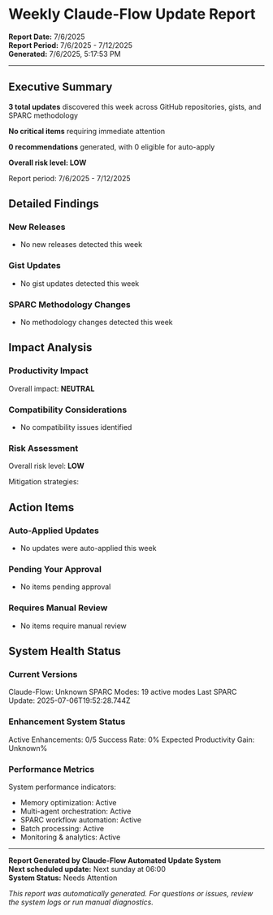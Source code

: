 # Weekly Claude-Flow Update Report

**Report Date:** 7/6/2025  
**Report Period:** 7/6/2025 - 7/12/2025  
**Generated:** 7/6/2025, 5:17:53 PM

---

## Executive Summary

**3 total updates** discovered this week across GitHub repositories, gists, and SPARC methodology

**No critical items** requiring immediate attention

**0 recommendations** generated, with 0 eligible for auto-apply

**Overall risk level: LOW**

Report period: 7/6/2025 - 7/12/2025

## Detailed Findings

### New Releases

- No new releases detected this week

### Gist Updates

- No gist updates detected this week

### SPARC Methodology Changes

- No methodology changes detected this week

## Impact Analysis

### Productivity Impact

Overall impact: **NEUTRAL**

### Compatibility Considerations

- No compatibility issues identified

### Risk Assessment

Overall risk level: **LOW**

Mitigation strategies:

## Action Items

### Auto-Applied Updates

- No updates were auto-applied this week

### Pending Your Approval

- No items pending approval

### Requires Manual Review

- No items require manual review

## System Health Status

### Current Versions

Claude-Flow: Unknown
SPARC Modes: 19 active modes
Last SPARC Update: 2025-07-06T19:52:28.744Z

### Enhancement System Status

Active Enhancements: 0/5
Success Rate: 0%
Expected Productivity Gain: Unknown%

### Performance Metrics

System performance indicators:
- Memory optimization: Active
- Multi-agent orchestration: Active
- SPARC workflow automation: Active
- Batch processing: Active
- Monitoring & analytics: Active

---

**Report Generated by Claude-Flow Automated Update System**  
**Next scheduled update:** Next sunday at 06:00  
**System Status:** Needs Attention

*This report was automatically generated. For questions or issues, review the system logs or run manual diagnostics.*

